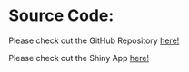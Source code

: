 # Source Code:

Please check out the GitHub Repository [here!](https://github.com/ccLengcc/MyPokemon-ShinyApp.git)

Please check out the Shiny App [here!](https://jyleng.shinyapps.io/MyPokemon-Assignment3/)
